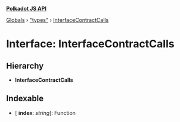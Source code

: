 **[Polkadot JS API](../README.md)**

[Globals](../globals.md) › ["types"](../modules/_types_.md) › [InterfaceContractCalls](_types_.interfacecontractcalls.md)

# Interface: InterfaceContractCalls

## Hierarchy

* **InterfaceContractCalls**

## Indexable

* \[ **index**: *string*\]: Function